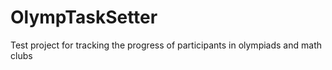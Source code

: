 # OlympTaskSetter
Test project for tracking the progress of participants in olympiads and math clubs
